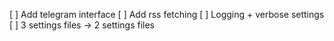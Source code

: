 [ ] Add telegram interface
[ ] Add rss fetching
[ ] Logging + verbose settings
[ ] 3 settings files -> 2 settings files
